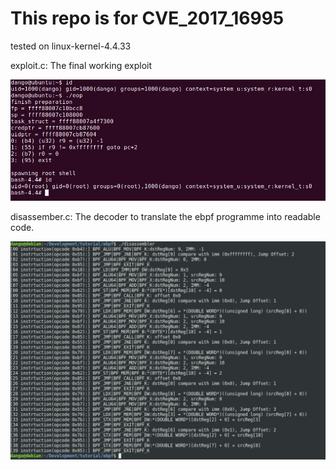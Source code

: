 # This repo is for CVE_2017_16995

tested on linux-kernel-4.4.33

exploit.c: The final working exploit

![alt text](https://github.com/dangokyo/CVE_2017_16995/blob/master/eop.png)


disassember.c: The decoder to translate the ebpf programme into readable code.

![alt text](https://github.com/dangokyo/CVE_2017_16995/blob/master/demo.png)
